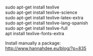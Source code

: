 sudo apt-get install texlive  
sudo apt-get install texlive-science  
sudo apt-get install texlive-latex-extra   
sudo apt-get install texlive-lang-spanish  
sudo apt-get install texlive-full  
apt install texlive-fonts-extra


Install manually a package:  
http://www.hannahdee.eu/blog/?p=835 
